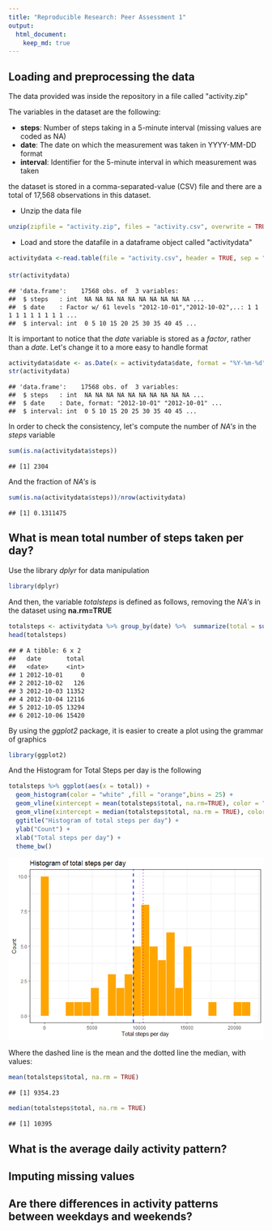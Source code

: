 ```yaml
---
title: "Reproducible Research: Peer Assessment 1"
output: 
  html_document:
    keep_md: true
---
```



## Loading and preprocessing the data
The data provided was inside the repository in a file called "activity.zip"

The variables in the dataset are the following:

* **steps**: Number of steps taking in a 5-minute interval (missing values are coded as NA)
* **date**: The date on which the measurement was taken in YYYY-MM-DD format
* **interval**: Identifier for the 5-minute interval in which measurement was taken

the dataset is stored in a comma-separated-value (CSV) file and there are a total of 17,568 observations in this dataset.

- Unzip the data file


```r
unzip(zipfile = "activity.zip", files = "activity.csv", overwrite = TRUE)
```
- Load and store the datafile in a dataframe object called "activitydata"


```r
activitydata <-read.table(file = "activity.csv", header = TRUE, sep = ",", na.strings = "NA")

str(activitydata)
```

```
## 'data.frame':	17568 obs. of  3 variables:
##  $ steps   : int  NA NA NA NA NA NA NA NA NA NA ...
##  $ date    : Factor w/ 61 levels "2012-10-01","2012-10-02",..: 1 1 1 1 1 1 1 1 1 1 ...
##  $ interval: int  0 5 10 15 20 25 30 35 40 45 ...
```
It is important to notice that the *date* variable is stored as a *factor*, rather than a *date*. 
Let's change it to a more easy to handle format

```r
activitydata$date <- as.Date(x = activitydata$date, format = "%Y-%m-%d")
str(activitydata)
```

```
## 'data.frame':	17568 obs. of  3 variables:
##  $ steps   : int  NA NA NA NA NA NA NA NA NA NA ...
##  $ date    : Date, format: "2012-10-01" "2012-10-01" ...
##  $ interval: int  0 5 10 15 20 25 30 35 40 45 ...
```
In order to check the consistency, let's compute the number of *NA's* in the *steps* variable

```r
sum(is.na(activitydata$steps))
```

```
## [1] 2304
```
And the fraction of *NA's* is

```r
sum(is.na(activitydata$steps))/nrow(activitydata)
```

```
## [1] 0.1311475
```

## What is mean total number of steps taken per day?
Use the library *dplyr* for data manipulation


```r
library(dplyr)
```
And then, the variable *totalsteps* is defined as follows, removing the *NA's* in the dataset using **na.rm=TRUE**  

```r
totalsteps <- activitydata %>% group_by(date) %>%  summarize(total = sum(steps, na.rm = TRUE))
head(totalsteps)
```

```
## # A tibble: 6 x 2
##   date       total
##   <date>     <int>
## 1 2012-10-01     0
## 2 2012-10-02   126
## 3 2012-10-03 11352
## 4 2012-10-04 12116
## 5 2012-10-05 13294
## 6 2012-10-06 15420
```
By using the *ggplot2* package, it is easier to create a plot using the grammar of graphics

```r
library(ggplot2)
```
And the Histogram for Total Steps per day is the following

```r
totalsteps %>% ggplot(aes(x = total)) + 
  geom_histogram(color = "white" ,fill = "orange",bins = 25) + 
  geom_vline(xintercept = mean(totalsteps$total, na.rm=TRUE), color = "blue", lwd = 1, lty = 2) +
  geom_vline(xintercept = median(totalsteps$total, na.rm = TRUE), color = "purple", lwd = 1, lty=3) +
  ggtitle("Histogram of total steps per day") +
  ylab("Count") + 
  xlab("Total steps per day") +
  theme_bw()
```

![](PA1_template_files/figure-html/unnamed-chunk-9-1.png)<!-- -->

Where the dashed line is the mean and the dotted line the median, with values:

```r
mean(totalsteps$total, na.rm = TRUE)
```

```
## [1] 9354.23
```

```r
median(totalsteps$total, na.rm = TRUE)
```

```
## [1] 10395
```
## What is the average daily activity pattern?



## Imputing missing values



## Are there differences in activity patterns between weekdays and weekends?
